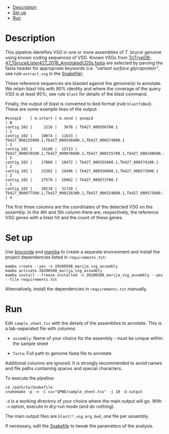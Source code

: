 <!-- vim-markdown-toc GFM -->

* [Description](#description)
* [Set up](#set-up)
* [Run](#run)

<!-- vim-markdown-toc -->

Description
===========

This pipeline identifies VSG in one or more assemblies of *T. brucei* genome
using known coding sequences of VSG. Known VSGs from
[TriTrypDB-47_TbruceiLister427_2018_AnnotatedCDSs.fasta](https://tritrypdb.org/common/downloads/release-47/TbruceiLister427_2018)
are selected by parsing the fasta header for appropriate keywords (i.e.
*"variant surface glycoprotein"*, see rule `extract_vsg` in the
[Snakefile](Snakefile)).

These reference sequences are blasted against the genome(s) to annotate. We
retain blast hits with 90% identity and where the coverage of the query VSG is
at least 95%; see rule `blast` for details of the blast command.

Finally, the output of blast is converted to bed format (rule `blastToBed`).
These are some example lines of the output:

```
#sseqid    | m.sstart | m.send | qseqid                                                                                     | N
contig_102 |     2216 |   3676 | Tb427_000556700.1                                                                          | 1
contig_102 |    10074 |  11633 | Tb427_000155900.1,Tb427_000556900.1,Tb427_000574900.1                                      | 3
contig_102 |    14180 |  15713 | Tb427_000078500.1,Tb427_000078600.1,Tb427_000155700.1,Tb427_000248600.1,Tb427_000574200.1  | 5
contig_102 |    17066 |  18472 | Tb427_000155600.1,Tb427_000574100.1                                                        | 2
contig_102 |    23382 |  24496 | Tb427_000558000.1,Tb427_000573900.1                                                        | 2
contig_102 |    27576 |  28962 | Tb427_000573700.1                                                                          | 1
contig_102 |    30218 |  31720 | Tb427_000077500.1,Tb427_000128300.1,Tb427_000154800.1,Tb427_000573600.1                    | 4
```

The first three columns are the coordinates of the detected VSG on the
assembly. In the 4th and 5th column there are, respectively, the reference VSG
genes with a blast hit and the count of these genes.

Set up
======

Use [bioconda](https://bioconda.github.io/user/install.html) and [mamba](https://github.com/mamba-org/mamba) to
create a separate environment and install the project dependencies listed in
`requirements.txt`:

```
mamba create --yes -n 20200508_marija_vsg_assembly
mamba activate 20200508_marija_vsg_assembly
mamba install --freeze-installed -n 20200508_marija_vsg_assembly --yes --file requirements.txt
```

Alternatively, install the dependencies in `requirements.txt` manually.

Run 
===

Edit `sample_sheet.tsv` with the details of the assemblies to annotate. This is
a tab-separated file with columns:

* `assembly`: Name of your choice for the assembly - must be unique within the
  sample sheet

* `fasta`: Full path to genome fasta file to annotate

Additional columns are ignored. It is strongly recommended to avoid names and
file paths containing spaces and special characters.

To execute the pipeline:

```
cd /path/to/Snakefile
snakemake -p -n -C ss="$PWD/sample_sheet.tsv" -j 10 -d output
```

`-d` is a working directory of your choice where the main output will go. With
`-n` option, execute in dry-run mode (and do nothing).

The main output files are `blast/*.vsg.mrg.bed`, one file per assembly.

If necessary, edit the [Snakefile](Snakefile) to tweak the parameters of the analysis.
